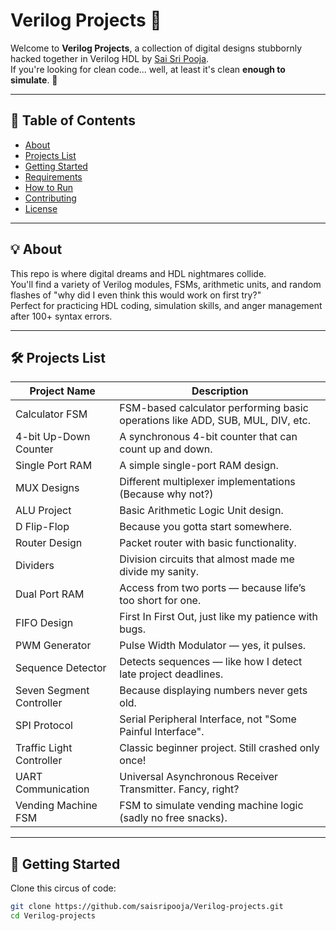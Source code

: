 # Verilog Projects 🚀

Welcome to **Verilog Projects**, a collection of digital designs stubbornly hacked together in Verilog HDL by [Sai Sri Pooja](https://github.com/saisripooja).  
If you're looking for clean code... well, at least it's clean **enough to simulate**. 🫡

---

## 📜 Table of Contents
- [About](#about)
- [Projects List](#projects-list)
- [Getting Started](#getting-started)
- [Requirements](#requirements)
- [How to Run](#how-to-run)
- [Contributing](#contributing)
- [License](#license)

---

## 💡 About

This repo is where digital dreams and HDL nightmares collide.  
You'll find a variety of Verilog modules, FSMs, arithmetic units, and random flashes of "why did I even think this would work on first try?"  
Perfect for practicing HDL coding, simulation skills, and anger management after 100+ syntax errors.

---

## 🛠️ Projects List

| Project Name            | Description                                                   |
|--------------------------|---------------------------------------------------------------|
| Calculator FSM           | FSM-based calculator performing basic operations like ADD, SUB, MUL, DIV, etc. |
| 4-bit Up-Down Counter    | A synchronous 4-bit counter that can count up and down.        |
| Single Port RAM          | A simple single-port RAM design.                              |
| MUX Designs              | Different multiplexer implementations (Because why not?)      |
| ALU Project              | Basic Arithmetic Logic Unit design.                           |
| D Flip-Flop              | Because you gotta start somewhere.                            |
| Router Design            | Packet router with basic functionality.                       |
| Dividers                 | Division circuits that almost made me divide my sanity.        |
| Dual Port RAM            | Access from two ports — because life’s too short for one.      |
| FIFO Design              | First In First Out, just like my patience with bugs.           |
| PWM Generator            | Pulse Width Modulator — yes, it pulses.                       |
| Sequence Detector        | Detects sequences — like how I detect late project deadlines. |
| Seven Segment Controller | Because displaying numbers never gets old.                    |
| SPI Protocol             | Serial Peripheral Interface, not "Some Painful Interface".    |
| Traffic Light Controller | Classic beginner project. Still crashed only once!             |
| UART Communication       | Universal Asynchronous Receiver Transmitter. Fancy, right?     |
| Vending Machine FSM      | FSM to simulate vending machine logic (sadly no free snacks).  |

---

## 🧹 Getting Started

Clone this circus of code:

```bash
git clone https://github.com/saisripooja/Verilog-projects.git
cd Verilog-projects
